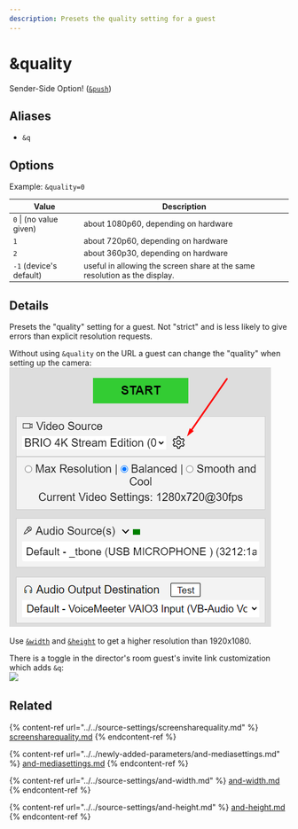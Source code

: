 ```yaml
---
description: Presets the quality setting for a guest
---
```


# \&quality

Sender-Side Option! ([`&push`](../../source-settings/push.md))

## Aliases

* `&q`

## Options

Example: `&quality=0`

| Value                   | Description                                                                |
| ----------------------- | -------------------------------------------------------------------------- |
| `0` \| (no value given) | about 1080p60, depending on hardware                                       |
| `1`                     | about 720p60, depending on hardware                                        |
| `2`                     | about 360p30, depending on hardware                                        |
| `-1` (device's default) | useful in allowing the screen share at the same resolution as the display. |

## Details

Presets the "quality" setting for a guest. Not "strict" and is less likely to give errors than explicit resolution requests.

Without using `&quality` on the URL a guest can change the "quality" when setting up the camera:\
![](<../../.gitbook/assets/image (4) (1) (2) (1).png>)

Use [`&width`](../../source-settings/and-width.md) and [`&height`](../../source-settings/and-height.md) to get a higher resolution than 1920x1080.

There is a toggle in the director's room guest's invite link customization which adds `&q`:\
![](<../../.gitbook/assets/image (98) (1).png>)

## Related

{% content-ref url="../../source-settings/screensharequality.md" %}
[screensharequality.md](../../source-settings/screensharequality.md)
{% endcontent-ref %}

{% content-ref url="../../newly-added-parameters/and-mediasettings.md" %}
[and-mediasettings.md](../../newly-added-parameters/and-mediasettings.md)
{% endcontent-ref %}

{% content-ref url="../../source-settings/and-width.md" %}
[and-width.md](../../source-settings/and-width.md)
{% endcontent-ref %}

{% content-ref url="../../source-settings/and-height.md" %}
[and-height.md](../../source-settings/and-height.md)
{% endcontent-ref %}
